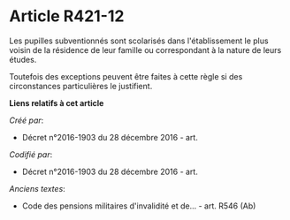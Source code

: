 # Article R421-12

Les pupilles subventionnés sont scolarisés dans l'établissement le plus voisin de la résidence de leur famille ou
correspondant à la nature de leurs études.

Toutefois des exceptions peuvent être faites à cette règle si des circonstances particulières le justifient.

**Liens relatifs à cet article**

_Créé par_:

  - Décret n°2016-1903 du 28 décembre 2016 - art.

_Codifié par_:

  - Décret n°2016-1903 du 28 décembre 2016 - art.

_Anciens textes_:

  - Code des pensions militaires d'invalidité et de... - art. R546 (Ab)
